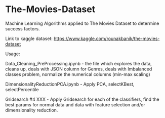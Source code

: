 # The-Movies-Dataset
Machine Learning Algorithms applied to The Movies Dataset to determine success factors.

Link to kaggle dataset: https://www.kaggle.com/rounakbanik/the-movies-dataset

Usage:

Data_Cleaning_PreProcessing.ipynb - the file which explores the data, cleans up, deals with JSON column for Genres, deals with Imbalanced classes problem, normalize the numerical columns (min-max scaling)

DimensionalityReductionPCA.ipynb - Apply PCA, selectKBest, selectPercentile

Gridsearch #4 XXX - Apply Gridsearch for each of the classifiers, find the best params for normal data and data with feature selection and/or dimensionality reduction.
